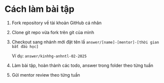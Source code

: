 # Cách làm bài tập

1. Fork repository về tài khoản GitHub cá nhân
2. Clone git repo vừa fork trên git của mình
3. Checkout sang nhánh mới đặt tên lầ `answer/[name]-[mentor]-[thời gian bắt đầu học]`

   Ví dụ: `answer/kinhhg-anhntl-02-2025`
4. Làm bài tập, hoàn thành các todo, answer trong folder theo từng tuần
5. Gửi mentor review theo từng tuần
